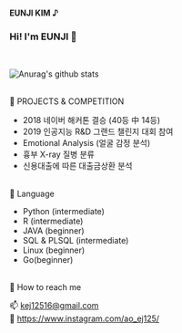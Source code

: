 <h4>EUNJI KIM ♪</h4>

### Hi! I'm EUNJI  👋

<a href="https://sourcerer.io/kejdev"><img src="https://img.shields.io/badge/HTML-262%20commits-palevioletred.svg" alt=""></a>
<a href="https://sourcerer.io/kejdev"><img src="https://img.shields.io/badge/CSS-188%20commits-skyblue.svg" alt=""></a>
<a href="https://sourcerer.io/kejdev"><img src="https://img.shields.io/badge/Python-57%20commits-blue.svg" alt=""></a>
<a href="https://sourcerer.io/kejdev"><img src="https://img.shields.io/badge/R-5%20commits-yellow.svg" alt=""></a>
<a href="https://sourcerer.io/kejdev"><img src="https://img.shields.io/badge/JavaScript-188%20commits-green.svg" alt=""></a>
<a href="https://sourcerer.io/kejdev"><img src="https://img.shields.io/badge/Java-16%20commits-orange.svg" alt=""></a>

![Anurag's github stats](https://github-readme-stats.vercel.app/api?username=KEJdev&show_icons=true&theme=dark)



<br>
🌱 PROJECTS & COMPETITION</p>


- 2018 네이버 해커톤 결승 (40등 中 14등)
- 2019 인공지능 R&D 그랜드 챌린지 대회 참여
- Emotional Analysis (얼굴 감정 분석)
- 흉부 X-ray 질병 분류
- 신용대출에 따른 대출금상환 분석


<br>
🌱 Language</p>

* Python (intermediate)
* R (intermediate)
* JAVA (beginner)
* SQL & PLSQL (intermediate)
* Linux (beginner)
* Go(beginner)


<br>
🌱 How to reach me 

📫 <a href="mailto:kej12516@gmail.com">   kej12516@gmail.com  </a>   <br>
💬 <a href="https://www.instagram.com/ao_ej125/">  https://www.instagram.com/ao_ej125/ </a>   <br>

